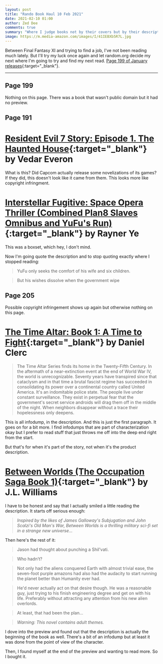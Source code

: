 ```yaml
---
layout: post
title: "Rando Book Haul 10 Feb 2021"
date: 2021-02-10 01:00
author: Zed Dee
comments: true
summary: "Where I judge books not by their covers but by their descriptions and first pages."
image: https://m.media-amazon.com/images/I/41IEBXb5R7L.jpg
---
```


Between Final Fantasy XI and trying to find a job, I've not been reading much lately. But I'll try my luck once again and let random.org decide my next where I'm going to try and find my next read. [Page 199 of January releases](https://www.amazon.com/s?i=digital-text&bbn=158591011&rh=n%3A158591011%2Cp_20%3AEnglish%2Cp_n_feature_five_browse-bin%3A6602149011&s=daterank&dc&page=199&Adv-Srch-Books-Submit.x=16&Adv-Srch-Books-Submit.y=16&field-datemod=01&field-dateop=During&field-dateyear=2021&qid=1607034765&rnid=6602145011&unfiltered=1){:target="_blank"}.

---

## Page 199

Nothing on this page. There was a book that wasn't public domain but it had no preview.

## Page 191

# [Resident Evil 7 Story: Episode 1. The Haunted House](https://www.amazon.com/Resident-Evil-Story-Episode-Haunted-ebook/dp/B08SDX24MQ){:target="_blank"} by Vedar Everon

What is this? Did Capcom actually release some novelizations of its games? If they did, this doesn't look like it came from them. This looks more like copyright infringment.

# [Interstellar Fugitive: Space Opera Thriller (Combined Plan8 Slaves Omnibus and YuFu's Run)](https://www.amazon.com/Interstellar-Fugitive-Thriller-Combined-Omnibus-ebook/dp/B08SCMKK3P){:target="_blank"} by Rayner Ye

This was a boxset, which hey, I don't mind.

Now I'm going quote the description and to stop quoting exactly where I stopped reading:

> YuFu only seeks the comfort of his wife and six children.

> But his wishes dissolve when the government wipe

## Page 205

Possible copyright infringement shows up again but otherwise nothing on this page.

##

# [The Time Altar: Book 1: A Time to Fight](https://www.amazon.com/Time-Altar-Book-Fight-ebook/dp/B08PQ22BMG){:target="_blank"} by Daniel Clerc 

> The Time Altar Series finds its home in the Twenty-Fifth Century. In the aftermath of a near-extinction event at the end of World War IV, the world is unrecognizable. Seventy years have transpired since that cataclysm and in that time a brutal fascist regime has succeeded in consolidating its power over a continental country called United America. It's an indomitable police state. The people live under constant surveillance. They exist in perpetual fear that the government's secret service androids will drag them off in the middle of the night. When neighbors disappear without a trace their hopelessness only deepens.

This is all infodump, in the description. And this is just the first paragraph. It goes on for a bit more. I find infodumps that are part of characterization okay but I prefer to read stuff that just throws me off into the deep end right from the start.

But that's for when it's part of the story, not when it's the product description.

# [Between Worlds (The Occupation Saga Book 1)](https://www.amazon.com/Between-Worlds-Occupation-Saga-Book-ebook/dp/B08VD7DKC7){:target="_blank"} by J.L. Williams 

I have to be honest and say that I actually smiled a little reading the description. It starts off serious enough: 

> *Inspired by the likes of James Galloway's Subjugation and John Scalzi's Old Man's War, Between Worlds is a thrilling military sci-fi set in a strange new universe...*

Then here's the rest of it:

>Jason had thought about punching a Shil’vati.

>Who hadn’t?

>Not only had the aliens conquered Earth with almost trivial ease, the seven-foot purple amazons had also had the audacity to start running the planet better than Humanity ever had.

>He'd never actually act on that desire though. He was a reasonable guy, just trying to his finish engineering degree and get on with his life. Preferably without attracting any attention from his new alien overlords.

>At least, that had been the plan...

>*Warning: This novel contains adult themes.*

I dove into the preview and found out that the description is actually the beginning of the book as well. There's a bit of an infodump but at least it was done from the point of view of the character.

Then, I found myself at the end of the preview and wanting to read more. So I bought it.
